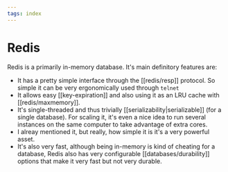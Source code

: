 ```yaml
---
tags: index
---
```


# Redis
Redis is a primarily in-memory database. It's main definitory features are:

* It has a pretty simple interface through the [[redis/resp]] protocol. So simple it can be very ergonomically used through `telnet`
* It allows easy [[key-expiration]] and also using it as an LRU cache with [[redis/maxmemory]].
* It's single-threaded and thus trivially [[serializability|serializable]] (for a single database). For scaling it, it's even a nice idea to run several instances on the same computer to take advantage of extra cores.
* I alreay mentioned it, but really, how simple it is it's a very powerful asset.
* It's also very fast, although being in-memory is kind of cheating for a database, Redis also has very configurable [[databases/durability]] options that make it very fast but not very durable.
